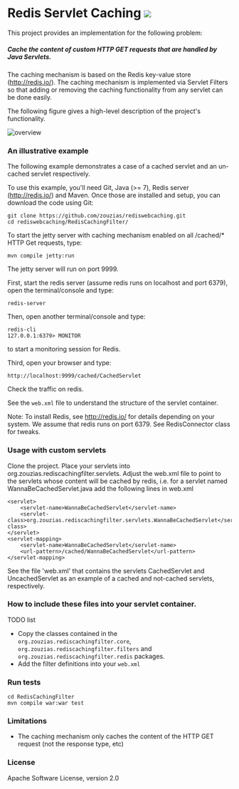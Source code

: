 # Redis Servlet Caching <a href="https://travis-ci.org/zouzias/rediswebcaching.svg?branch=master"><img src="https://travis-ci.org/zouzias/rediswebcaching.svg?branch=master"/></a>

This project provides an implementation for the following problem:

<h5> Cache the content of custom HTTP GET requests that are handled by Java Servlets.</h5>

The caching mechanism is based on the Redis key-value store (http://redis.io/). The caching mechanism is implemented via Servlet Filters so that adding or removing the caching functionality from any servlet can be done easily.

The following figure gives a high-level description of the project's functionality.

![overview](https://raw.github.com/zouzias/rediswebcaching/master/assets/overview.png)

### An illustrative example

The following example demonstrates a case of a cached servlet and an un-cached servlet respectively.

To use this example, you'll need Git, Java (>= 7), Redis server (http://redis.io/) and Maven. Once those are installed and setup, you can download the code using Git:

    git clone https://github.com/zouzias/rediswebcaching.git
    cd rediswebcaching/RedisCachingFilter/

To start the jetty server with caching mechanism enabled on all /cached/* HTTP Get requests, type:

    mvn compile jetty:run

The jetty server will run on port 9999.

First, start the redis server (assume redis runs on localhost and port 6379), open the terminal/console and type:

    redis-server
    
Then, open another terminal/console and type:

    redis-cli
    127.0.0.1:6379> MONITOR
    
to start a monitoring session for Redis.

Third, open your browser and type:

    http://localhost:9999/cached/CachedServlet
    
Check the traffic on redis.

See the `web.xml` file to understand the structure of the servlet container.

Note: To install Redis, see http://redis.io/ for details depending on your system. We assume that redis runs on port 6379. See RedisConnector class for tweaks.

### Usage with custom servlets

Clone the project. Place your servlets into org.zouzias.rediscachingfilter.servlets. Adjust the web.xml file to point to the servlets whose content will be cached by redis, i.e. for a servlet named WannaBeCachedServlet.java add the following lines in web.xml

    <servlet>
        <servlet-name>WannaBeCachedServlet</servlet-name>
        <servlet-class>org.zouzias.rediscachingfilter.servlets.WannaBeCachedServlet</servlet-class>
    </servlet>
    <servlet-mapping>
        <servlet-name>WannaBeCachedServlet</servlet-name>
        <url-pattern>/cached/WannaBeCachedServlet</url-pattern>
    </servlet-mapping>

See the file 'web.xml' that contains the servlets CachedServlet and UncachedServlet as an example of a cached and not-cached servlets, respectively.

### How to include these files into your servlet container.

TODO list 

* Copy the classes contained in the `org.zouzias.rediscachingfilter.core`, `org.zouzias.rediscachingfilter.filters` and `org.zouzias.rediscachingfilter.redis` packages. 
* Add the filter definitions into your `web.xml`

### Run tests

    cd RedisCachingFilter
    mvn compile war:war test
    
### Limitations

* The caching mechanism only caches the content of the HTTP GET request (not the response type, etc)

### License

Apache Software License, version 2.0



